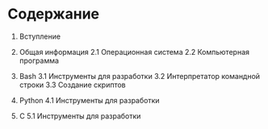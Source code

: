 # Содержание

1. Вступление

2. Общая информация
  2.1 Операционная система
  2.2 Компьютерная программа

3. Bash
  3.1 Инструменты для разработки
  3.2 Интерпретатор командной строки
  3.3 Создание скриптов

4. Python
  4.1 Инструменты для разработки

5. C
  5.1 Инструменты для разработки
